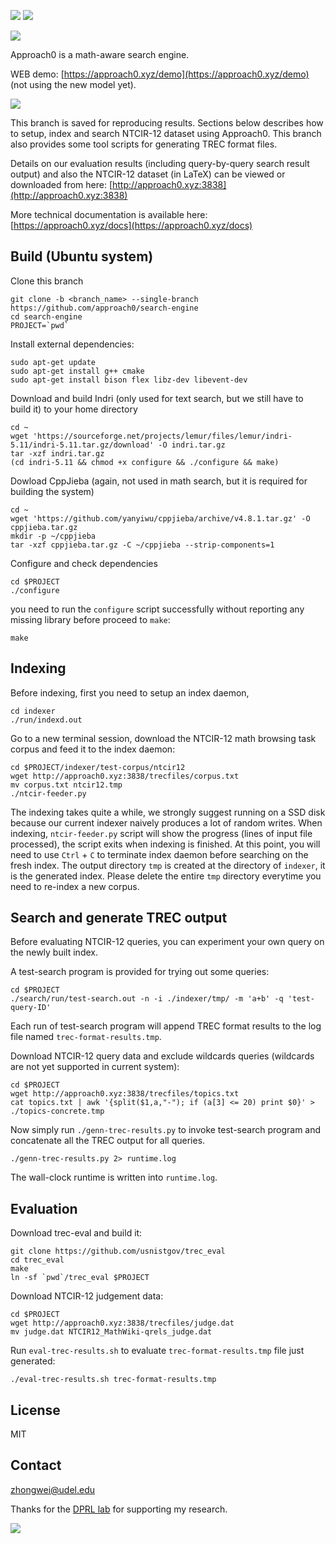 ![](https://api.travis-ci.org/approach0/search-engine.svg)
![](http://github-release-version.herokuapp.com/github/approach0/search-engine/release.png)

![](https://raw.githubusercontent.com/approach0/search-engine-docs-eng/master/logo.png)

Approach0 is a math-aware search engine.

WEB demo: [https://approach0.xyz/demo](https://approach0.xyz/demo) (not using the new model yet).

![](https://github.com/approach0/search-engine-docs-eng/raw/master/img/clip.gif)

This branch is saved for reproducing results. Sections below describes how to setup,
index and search NTCIR-12 dataset using Approach0. This branch also provides some tool scripts for generating TREC format files.

Details on our evaluation results (including query-by-query search result output) and also the NTCIR-12 dataset (in LaTeX)
can be viewed or downloaded from here:
[http://approach0.xyz:3838](http://approach0.xyz:3838)

More technical documentation is available here:
[https://approach0.xyz/docs](https://approach0.xyz/docs)

## Build (Ubuntu system)
Clone this branch
```
git clone -b <branch_name> --single-branch https://github.com/approach0/search-engine 
cd search-engine
PROJECT=`pwd`
```

Install external dependencies:
```
sudo apt-get update
sudo apt-get install g++ cmake
sudo apt-get install bison flex libz-dev libevent-dev
```

Download and build Indri (only used for text search, but we still have to build it) to your home directory
```
cd ~
wget 'https://sourceforge.net/projects/lemur/files/lemur/indri-5.11/indri-5.11.tar.gz/download' -O indri.tar.gz
tar -xzf indri.tar.gz
(cd indri-5.11 && chmod +x configure && ./configure && make)
```

Dowload CppJieba (again, not used in math search, but it is required for building the system)
```
cd ~
wget 'https://github.com/yanyiwu/cppjieba/archive/v4.8.1.tar.gz' -O cppjieba.tar.gz
mkdir -p ~/cppjieba
tar -xzf cppjieba.tar.gz -C ~/cppjieba --strip-components=1
```

Configure and check dependencies
```
cd $PROJECT
./configure
```

you need to run the `configure` script successfully without reporting any missing library before proceed to `make`:
```
make
```
## Indexing
Before indexing, first you need to setup an index daemon,
```
cd indexer
./run/indexd.out
```

Go to a new terminal session, download the NTCIR-12 math browsing task corpus and feed it to the index daemon:
```
cd $PROJECT/indexer/test-corpus/ntcir12
wget http://approach0.xyz:3838/trecfiles/corpus.txt
mv corpus.txt ntcir12.tmp
./ntcir-feeder.py
```

The indexing takes quite a while, we strongly suggest running on a SSD disk because our current indexer naively produces a lot of random writes.
When indexing, `ntcir-feeder.py` script will show the progress (lines of input file processed), the script exits when indexing is finished.
At this point, you will need to use `Ctrl` + `C` to terminate index daemon before searching on the fresh index. The output directory `tmp` is created at the directory of `indexer`, it is the generated index. Please delete the entire `tmp` directory everytime you need to re-index a new corpus.

## Search and generate TREC output
Before evaluating NTCIR-12 queries, you can experiment your own query on the newly built index.

A test-search program is provided for trying out some queries:
```
cd $PROJECT
./search/run/test-search.out -n -i ./indexer/tmp/ -m 'a+b' -q 'test-query-ID'
```
Each run of test-search program will append TREC format results to the log file named `trec-format-results.tmp`.

Download NTCIR-12 query data and exclude wildcards queries (wildcards are not yet supported in current system):
```
cd $PROJECT
wget http://approach0.xyz:3838/trecfiles/topics.txt
cat topics.txt | awk '{split($1,a,"-"); if (a[3] <= 20) print $0}' > ./topics-concrete.tmp
```

Now simply run `./genn-trec-results.py` to invoke test-search program and concatenate all the TREC output for all queries.
```
./genn-trec-results.py 2> runtime.log
```
The wall-clock runtime is written into `runtime.log`.

## Evaluation
Download trec-eval and build it:
```
git clone https://github.com/usnistgov/trec_eval
cd trec_eval
make
ln -sf `pwd`/trec_eval $PROJECT
```

Download NTCIR-12 judgement data:
```
cd $PROJECT
wget http://approach0.xyz:3838/trecfiles/judge.dat
mv judge.dat NTCIR12_MathWiki-qrels_judge.dat
```

Run `eval-trec-results.sh` to evaluate `trec-format-results.tmp` file just generated:
```
./eval-trec-results.sh trec-format-results.tmp
```

## License
MIT

## Contact
zhongwei@udel.edu

Thanks for the [DPRL lab](https://www.cs.rit.edu/~rlaz/) for supporting my research.

![](https://www.cs.rit.edu/~rlaz/images/DPRL_Logo_Option_02.png)
